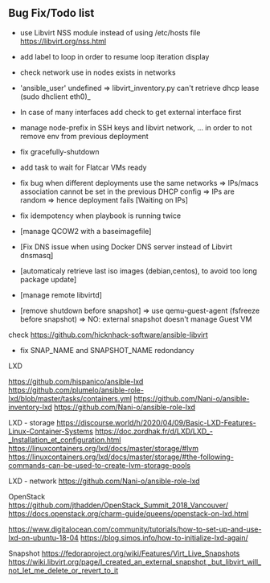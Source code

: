 Bug Fix/Todo list
-----------------
- use Libvirt NSS module instead of using /etc/hosts file https://libvirt.org/nss.html
- add label to loop in order to resume loop iteration display
- check network use in nodes exists in networks
- 'ansible_user' undefined
=> libvirt_inventory.py can't retrieve dhcp lease (sudo dhclient eth0)_
- In case of many interfaces add check to get external interface first
- manage node-prefix in SSH keys and libvirt network, ... in order to not remove env from previous deployment
- fix gracefully-shutdown
- add task to wait for Flatcar VMs ready
- fix bug when different deployments use the same networks
  => IPs/macs association cannot be set in the previous DHCP config
  => IPs are random => hence deployment fails [Waiting on IPs]
- fix idempotency when playbook is running twice

- [manage QCOW2 with a baseimagefile]
- [Fix DNS issue when using Docker DNS server instead of Libvirt dnsmasq]
- [automaticaly retrieve last iso images (debian,centos), to avoid too long package update]
- [manage remote libvirtd]
- [remove shutdown before snapshot]
=> use qemu-guest-agent (fsfreeze before snapshot)
=> NO: external snapshot doesn't manage Guest VM


check https://github.com/hicknhack-software/ansible-libvirt

- fix SNAP_NAME and SNAPSHOT_NAME redondancy

LXD

https://github.com/hispanico/ansible-lxd
https://github.com/plumelo/ansible-role-lxd/blob/master/tasks/containers.yml
https://github.com/Nani-o/ansible-inventory-lxd
https://github.com/Nani-o/ansible-role-lxd

LXD - storage
https://discourse.world/h/2020/04/09/Basic-LXD-Features-Linux-Container-Systems
https://doc.zordhak.fr/d/LXD/LXD_-_Installation_et_configuration.html
https://linuxcontainers.org/lxd/docs/master/storage/#lvm
https://linuxcontainers.org/lxd/docs/master/storage/#the-following-commands-can-be-used-to-create-lvm-storage-pools

LXD - network
https://github.com/Nani-o/ansible-role-lxd

OpenStack
https://github.com/jthadden/OpenStack_Summit_2018_Vancouver/
https://docs.openstack.org/charm-guide/queens/openstack-on-lxd.html

https://www.digitalocean.com/community/tutorials/how-to-set-up-and-use-lxd-on-ubuntu-18-04
https://blog.simos.info/how-to-initialize-lxd-again/

Snapshot
https://fedoraproject.org/wiki/Features/Virt_Live_Snapshots
https://wiki.libvirt.org/page/I_created_an_external_snapshot,_but_libvirt_will_not_let_me_delete_or_revert_to_it
